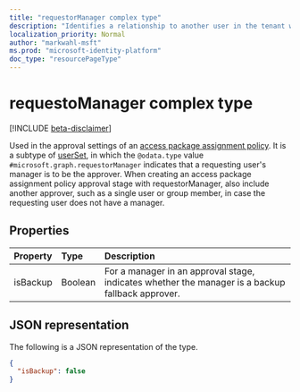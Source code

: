 ```yaml
---
title: "requestorManager complex type"
description: "Identifies a relationship to another user in the tenant who will be allowed as approver."
localization_priority: Normal
author: "markwahl-msft"
ms.prod: "microsoft-identity-platform"
doc_type: "resourcePageType"
---
```


# requestoManager complex type

[!INCLUDE [beta-disclaimer](../../includes/beta-disclaimer.md)]

Used in the approval settings of an [access package assignment policy](accesspackageassignmentpolicy.md). 
It is a subtype of [userSet](userset.md), in which the `@odata.type` value `#microsoft.graph.requestorManager` indicates that a requesting user's manager is to be the approver.  When creating an access package assignment policy approval stage with requestorManager, also include another approver, such as a single user or group member, in case the requesting user does not have a manager.


## Properties


| Property                     | Type                      | Description |
| :--------------------------- | :------------------------ | :---------- |
| isBackup | Boolean | For a manager in an approval stage, indicates whether the manager is a backup fallback approver. |

## JSON representation

The following is a JSON representation of the type.

<!-- {
  "blockType": "resource",
  "optionalProperties": [

  ],
  "@odata.type": "microsoft.graph.requestorManager",
  "baseType": "microsoft.graph.userSet"
}-->

```json
{
  "isBackup": false
}
```


<!-- uuid: 16cd6b66-4b1a-43a1-adaf-3a886856ed98
2019-02-04 14:57:30 UTC -->
<!-- {
  "type": "#page.annotation",
  "description": "requestorManager complex type",
  "keywords": "",
  "section": "documentation",
  "tocPath": ""
}-->
